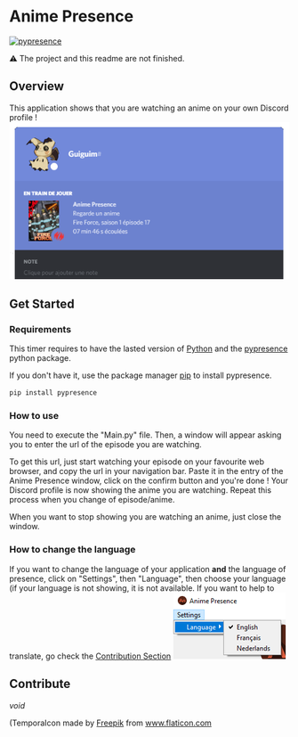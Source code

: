 # Anime Presence
[![pypresence](https://img.shields.io/badge/using-pypresence-00bb88.svg?style=for-the-badge&logo=discord&logoWidth=20)](https://github.com/qwertyquerty/pypresence)

:warning: The project and this readme are not finished.

## Overview
This application shows that you are watching an anime on your own Discord profile !
![screen1](https://raw.githubusercontent.com/Guiguim255/database/master/anime_presence_screenshot.png)

## Get Started

### Requirements
This timer requires to have the lasted version of [Python](https://www.python.org/) and the [pypresence](https://github.com/qwertyquerty/pypresence/blob/master/README.md) python package.

If you don't have it, use the package manager [pip](https://pip.pypa.io/en/stable/) to install pypresence.
```bash
pip install pypresence
```

### How to use
You need to execute the "Main.py" file. Then, a window will appear asking you to enter the url of the episode you are watching.

To get this url, just start watching your episode on your favourite web browser, and copy the url in your navigation bar. Paste it in the entry of the Anime Presence window, click on the confirm button and you're done ! Your Discord profile is now showing the anime you are watching.
Repeat this process when you change of episode/anime.

When you want to stop showing you are watching an anime, just close the window.

### How to change the language
If you want to change the language of your application **and** the language of presence, click on "Settings", then "Language", then choose your language (if your language is not showing, it is not available. If you want to help to translate, go check the [Contribution Section](https://github.com/Guiguim255/Anime-Presence/tree/user-interface-beta#Contribute)
![screen1](https://raw.githubusercontent.com/Guiguim255/database/master/anime_presence_language_screenshot.png) 

## Contribute
*void*

<div>(TemporaIcon made by <a href="https://www.flaticon.com/authors/freepik" title="Freepik">Freepik</a> from <a href="https://www.flaticon.com/" title="Flaticon">www.flaticon.com</a></div>
